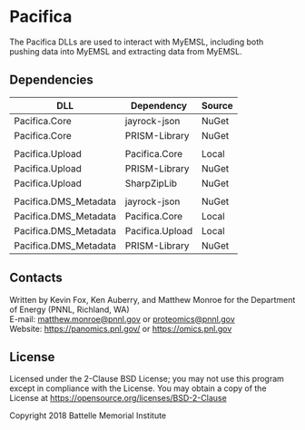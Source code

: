 # Pacifica

The Pacifica DLLs are used to interact with MyEMSL, 
including both pushing data into MyEMSL and extracting data from MyEMSL.

## Dependencies

| DLL                    | Dependency      | Source |
|------------------------|-----------------|--------|
| Pacifica.Core          | jayrock-json    | NuGet  |
| Pacifica.Core          | PRISM-Library   | NuGet  |
|                        |                 |        |
| Pacifica.Upload        | Pacifica.Core   | Local  |
| Pacifica.Upload        | PRISM-Library   | NuGet  |
| Pacifica.Upload        | SharpZipLib     | NuGet  |
|                        |                 |        |
| Pacifica.DMS_Metadata  | jayrock-json    | NuGet  |
| Pacifica.DMS_Metadata  | Pacifica.Core   | Local  |
| Pacifica.DMS_Metadata  | Pacifica.Upload | Local  |
| Pacifica.DMS_Metadata  | PRISM-Library   | NuGet  |

	
## Contacts

Written by Kevin Fox, Ken Auberry, and Matthew Monroe for the Department of Energy (PNNL, Richland, WA) \
E-mail: matthew.monroe@pnnl.gov or proteomics@pnnl.gov \
Website: https://panomics.pnl.gov/ or https://omics.pnl.gov

## License

Licensed under the 2-Clause BSD License; you may not use this program 
except in compliance with the License. You may obtain a copy of the License at 
https://opensource.org/licenses/BSD-2-Clause

Copyright 2018 Battelle Memorial Institute
